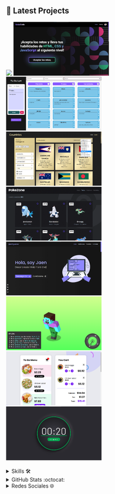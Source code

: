 ## 🎉 Latest Projects
    
<div>
    <a href="https://github.com/jaenfigueroa/cifrador-de-textos"><img src="https://raw.githubusercontent.com/jaenfigueroa/text-encriptor/main/assets/enc-desktop.png" width="260px" /></a>
    <a href="https://github.com/jaenfigueroa/Quizz-Code"><img src="./assets/quizz8.png" width="260px" /></a>
    <a href="https://github.com/GaredLyon/Tu-Du-Lyzt"><img src="./assets/tudu1.png" width="260px" /></a>
    <a href="https://github.com/jaenfigueroa/Countries"><img src="https://github.com/jaenfigueroa/Countries/blob/main/assets/paises2.png" width="260px" /></a>
    <a href="https://github.com/jaenfigueroa/PokeZone"><img src="https://github.com/jaenfigueroa/jaenfigueroa/raw/main/assets/poke2.png" width="260px"/></a>
    <a href="https://github.com/jaenfigueroa/web-portfolio"><img src="https://github.com/jaenfigueroa/jaenfigueroa/raw/main/portafolio.png" width="260px"/></a>
    <a href="https://github.com/jaenfigueroa/JaenCraft"><img src="https://github.com/jaenfigueroa/jaenfigueroa/raw/main/assets/jaencraft.png" width="260px"/></a>
    <a href="https://github.com/jaenfigueroa/eCommerce"><img src="https://github.com/jaenfigueroa/jaenfigueroa/raw/main/assets/ecommerce.png" width="260px"/></a>
    <a href="https://github.com/jaenfigueroa/Pomodoro-timer"><img src="https://github.com/jaenfigueroa/jaenfigueroa/raw/main/assets/reloj.png" width="260px"/></a>
</div>

</br>

<details>
  <summary>Skills 🛠️</summary></br>
<!--   <img src="https://skillicons.dev/icons?i=react,typescript,javascript,vite,nodejs,express,mongodb,firebase,bash,jest,redux,html,css,sass"></img> -->
  <img src="https://skillicons.dev/icons?i=react,typescript,javascript,nodejs,express,mongodb,firebase,supabase,bash,jest,redux,html,css,sass,tailwind"></img>


</details>

<details>
  <summary>GitHub Stats :octocat:</summary></br>
  
![](http://github-profile-summary-cards.vercel.app/api/cards/profile-details?username=jaenfigueroa&theme=monokai)
![](http://github-profile-summary-cards.vercel.app/api/cards/repos-per-language?username=jaenfigueroa&theme=monokai) 
![](http://github-profile-summary-cards.vercel.app/api/cards/most-commit-language?username=jaenfigueroa&theme=monokai)
![](http://github-profile-summary-cards.vercel.app/api/cards/stats?username=jaenfigueroa&theme=monokai)
![](http://github-profile-summary-cards.vercel.app/api/cards/productive-time?username=jaenfigueroa&theme=monokai&utcOffset=8)
    
</details>

<details>
  <summary>Redes Sociales 🌐</summary></br>
  
  <a href="https://www.linkedin.com/in/jaenfigueroa/"><img src="https://skillicons.dev/icons?i=linkedin"></img></a>
  <a href="https://www.facebook.com/JaenDeveloper"><img src="https://skillicons.dev/icons?i=facebook"></img></a>
  <a href="https://twitter.com/jaenfigueroa_"><img src="https://skillicons.dev/icons?i=twitter"></img></a>
    
</details>


